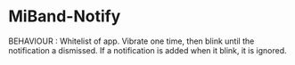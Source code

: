 # MiBand-Notify
BEHAVIOUR :
Whitelist of app.
Vibrate one time, then blink until the notification a dismissed. If a notification is added when it blink, it is ignored.

